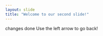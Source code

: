 ```yaml
---
layout: slide
title: "Welcome to our second slide!"
---
```

changes done
Use the left arrow to go back!
